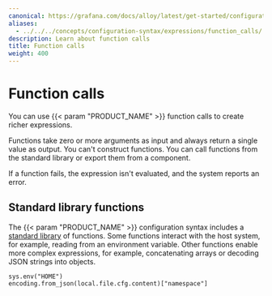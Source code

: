 ```yaml
---
canonical: https://grafana.com/docs/alloy/latest/get-started/configuration-syntax/expressions/function_calls/
aliases:
  - ../../../concepts/configuration-syntax/expressions/function_calls/ # /docs/alloy/latest/concepts/configuration-syntax/expressions/function_calls/
description: Learn about function calls
title: Function calls
weight: 400
---
```


# Function calls

You can use {{< param "PRODUCT_NAME" >}} function calls to create richer expressions.

Functions take zero or more arguments as input and always return a single value as output.
You can't construct functions.
You can call functions from the standard library or export them from a component.

If a function fails, the expression isn't evaluated, and the system reports an error.

## Standard library functions

The {{< param "PRODUCT_NAME" >}} configuration syntax includes a [standard library][] of functions.
Some functions interact with the host system, for example, reading from an environment variable.
Other functions enable more complex expressions, for example, concatenating arrays or decoding JSON strings into objects.

```alloy
sys.env("HOME")
encoding.from_json(local.file.cfg.content)["namespace"]
```

[standard library]:../../../../reference/stdlib/
